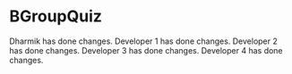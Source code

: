 # BGroupQuiz

Dharmik has done changes.
Developer 1 has done changes.
Developer 2 has done changes.
Developer 3 has done changes.
Developer 4 has done changes.